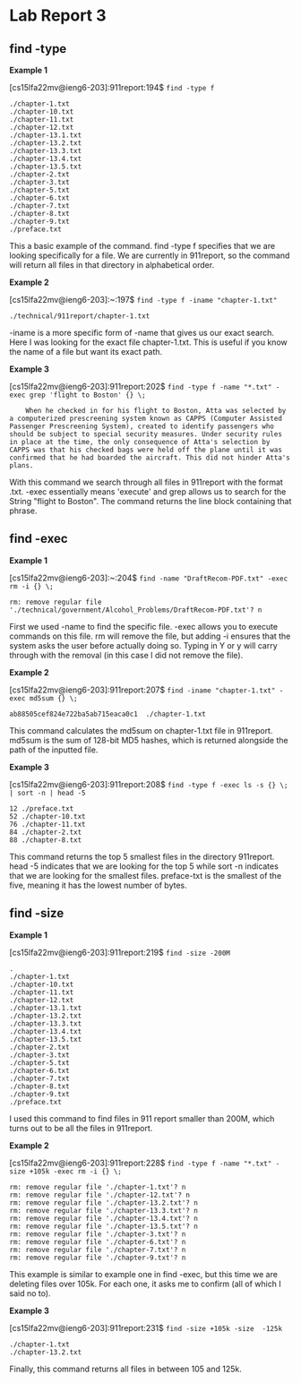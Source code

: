 # Lab Report 3

## find -type

**Example 1** 


[cs15lfa22mv@ieng6-203]:911report:194$ ```find -type f```


```
./chapter-1.txt
./chapter-10.txt
./chapter-11.txt
./chapter-12.txt
./chapter-13.1.txt
./chapter-13.2.txt
./chapter-13.3.txt
./chapter-13.4.txt
./chapter-13.5.txt
./chapter-2.txt
./chapter-3.txt
./chapter-5.txt
./chapter-6.txt
./chapter-7.txt
./chapter-8.txt
./chapter-9.txt
./preface.txt
```
This a basic example of the command. find -type f specifies that we are looking specifically for a file. We are currently in 911report, so the command will return all files in that directory in alphabetical order. 

**Example 2**

[cs15lfa22mv@ieng6-203]:~:197$ ```find -type f -iname "chapter-1.txt"```

```
./technical/911report/chapter-1.txt
```

-iname is a more specific form of -name that gives us our exact search. Here I was looking for the exact file chapter-1.txt. This is useful if you know the name of a file but want its exact path. 

**Example 3**

[cs15lfa22mv@ieng6-203]:911report:202$ ```find -type f -name "*.txt" -exec grep 'flight to Boston' {} \;```

```
    When he checked in for his flight to Boston, Atta was selected by a computerized prescreening system known as CAPPS (Computer Assisted Passenger Prescreening System), created to identify passengers who should be subject to special security measures. Under security rules in place at the time, the only consequence of Atta's selection by CAPPS was that his checked bags were held off the plane until it was confirmed that he had boarded the aircraft. This did not hinder Atta's plans.
```

With this command we search through all files in 911report with the format .txt. -exec essentially means 'execute' and grep allows us to search for the String "flight to Boston". The command returns the line block containing that phrase. 


## find -exec

**Example 1**

[cs15lfa22mv@ieng6-203]:~:204$ ```find -name "DraftRecom-PDF.txt" -exec rm -i {} \;```

```
rm: remove regular file './technical/government/Alcohol_Problems/DraftRecom-PDF.txt'? n
```

First we used -name to find the specific file. -exec allows you to execute commands on this file. rm will remove the file, but adding -i ensures that the system asks the user before actually doing so. Typing in Y or y will carry through with the removal (in this case I did not remove the file). 

**Example 2** 

[cs15lfa22mv@ieng6-203]:911report:207$ ```find -iname "chapter-1.txt" -exec md5sum {} \;```

```
ab88505cef824e722ba5ab715eaca0c1  ./chapter-1.txt
```

This command calculates the md5sum on chapter-1.txt file in 911report. md5sum is the sum of 128-bit MD5 hashes, which is returned alongside the path of the inputted file. 

**Example 3**

[cs15lfa22mv@ieng6-203]:911report:208$ ```find -type f -exec ls -s {} \; | sort -n | head -5 ```

```
12 ./preface.txt
52 ./chapter-10.txt
76 ./chapter-11.txt
84 ./chapter-2.txt
88 ./chapter-8.txt
```

This command returns the top 5 smallest files in the directory 911report. head -5 indicates that we are looking for the top 5 while sort -n indicates that we are looking for the smallest files. preface-txt is the smallest of the five, meaning it has the lowest number of bytes. 


## find -size

**Example 1**

[cs15lfa22mv@ieng6-203]:911report:219$ ```find -size -200M```

```
.
./chapter-1.txt
./chapter-10.txt
./chapter-11.txt
./chapter-12.txt
./chapter-13.1.txt
./chapter-13.2.txt
./chapter-13.3.txt
./chapter-13.4.txt
./chapter-13.5.txt
./chapter-2.txt
./chapter-3.txt
./chapter-5.txt
./chapter-6.txt
./chapter-7.txt
./chapter-8.txt
./chapter-9.txt
./preface.txt
```

I used this command to find files in 911 report smaller than 200M, which turns out to be all the files in 911report.

**Example 2**

[cs15lfa22mv@ieng6-203]:911report:228$ ```find -type f -name "*.txt" -size +105k -exec rm -i {} \;```

```
rm: remove regular file './chapter-1.txt'? n
rm: remove regular file './chapter-12.txt'? n
rm: remove regular file './chapter-13.2.txt'? n
rm: remove regular file './chapter-13.3.txt'? n
rm: remove regular file './chapter-13.4.txt'? n
rm: remove regular file './chapter-13.5.txt'? n
rm: remove regular file './chapter-3.txt'? n
rm: remove regular file './chapter-6.txt'? n
rm: remove regular file './chapter-7.txt'? n
rm: remove regular file './chapter-9.txt'? n
```

This example is similar to example one in find -exec, but this time we are deleting files over 105k. For each one, it asks me to confirm (all of which I said no to). 

**Example 3**

[cs15lfa22mv@ieng6-203]:911report:231$ ```find -size +105k -size  -125k```

```
./chapter-1.txt
./chapter-13.2.txt
```

Finally, this command returns all files in between 105 and 125k. 
    
